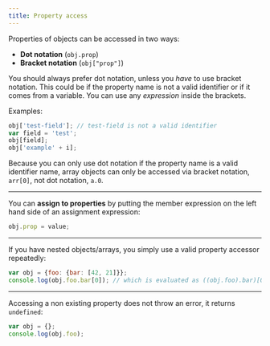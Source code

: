 ```yaml
---
title: Property access
---
```

Properties of objects can be accessed in two ways:

- **Dot notation** (`obj.prop`)
- **Bracket notation** (`obj["prop"]`)

You should always prefer dot notation, unless you *have* to use bracket notation.
This could be if the property name is not a valid identifier or if it comes from
a variable. You can use any *expression* inside the brackets.

Examples:

```javascript
obj['test-field']; // test-field is not a valid identifier
var field = 'test';
obj[field];
obj['example' + i];
```

Because you can only use dot notation if the property name is a valid identifier
name, array objects can only be accessed via bracket notation, `arr[0]`, not dot
notation, `a.0`.

---

You can **assign to properties** by putting the member expression on the left
hand side of an assignment expression:
```javascript
obj.prop = value;
```

---

If you have nested objects/arrays, you simply use a valid property accessor
repeatedly:
```javascript
var obj = {foo: {bar: [42, 21]}};
console.log(obj.foo.bar[0]); // which is evaluated as ((obj.foo).bar)[0]
```

---

Accessing a non existing property does not throw an error, it returns
`undefined`:

```javascript
var obj = {};
console.log(obj.foo);
```
